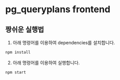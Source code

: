 # pg_queryplans frontend

## 짱쉬운 실행법

1. 아래 명령어를 이용하여 dependencies를 설치합니다.
```bash
npm install
```

2. 아래 명령어를 이용하여 실행합니다.
```bash
npm start
```
